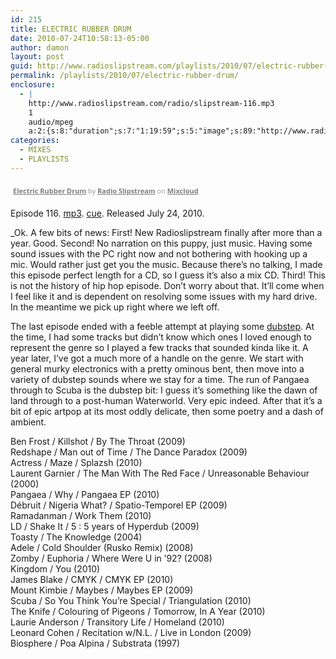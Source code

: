 ```yaml
---
id: 215
title: ELECTRIC RUBBER DRUM
date: 2010-07-24T10:58:13-05:00
author: damon
layout: post
guid: http://www.radioslipstream.com/playlists/2010/07/electric-rubber-drum/
permalink: /playlists/2010/07/electric-rubber-drum/
enclosure:
  - |
    http://www.radioslipstream.com/radio/slipstream-116.mp3
    1
    audio/mpeg
    a:2:{s:8:"duration";s:7:"1:19:59";s:5:"image";s:89:"http://www.radioslipstream.com/wp/wp-content/plugins/podpress//images/vpreview_center.png";}
categories:
  - MIXES
  - PLAYLISTS
---
```

<div style="clear: both; height: 3px; width: auto;">
</div>

<p style="display: block; font-size: 11px; font-family: 'Open Sans', Helvetica, Arial, sans-serif; margin: 0px; padding: 3px 4px; color: rgb(153, 153, 153); width: auto;">
  <a href="http://www.mixcloud.com/radioslipstream/electric-rubber-drum/?utm_source=widget&amp;utm_medium=web&amp;utm_campaign=base_links&amp;utm_term=resource_link" target="_blank" style="color:#808080; font-weight:bold;">Electric Rubber Drum</a><span> by </span><a href="http://www.mixcloud.com/radioslipstream/?utm_source=widget&amp;utm_medium=web&amp;utm_campaign=base_links&amp;utm_term=profile_link" target="_blank" style="color:#808080; font-weight:bold;">Radio Slipstream</a><span> on </span><a href="http://www.mixcloud.com/?utm_source=widget&utm_medium=web&utm_campaign=base_links&utm_term=homepage_link" target="_blank" style="color:#808080; font-weight:bold;"> Mixcloud</a>
</p>

<div style="clear: both; height: 3px; width: auto;">
</div>

Episode 116. [mp3](/radio/slipstream-116.mp3). [cue](/radio/slipstream-116.cue). Released July 24, 2010.

_Ok. A few bits of news: First! New Radioslipstream finally after more than a year. Good. Second! No narration on this puppy, just music. Having some sound issues with the PC right now and not bothering with hooking up a mic. Would rather just get you the music. Because there’s no talking, I made this episode perfect length for a CD, so I guess it’s also a mix CD. Third! This is not the history of hip hop episode. Don’t worry about that. It’ll come when I feel like it and is dependent on resolving some issues with my hard drive. In the meantime we pick up right where we left off.</p> 

The last episode ended with a feeble attempt at playing some [dubstep](http://en.wikipedia.org/wiki/Dubstep). At the time, I had some tracks but didn’t know which ones I loved enough to represent the genre so I played a few tracks that sounded kinda like it. A year later, I’ve got a much more of a handle on the genre. We start with general murky electronics with a pretty ominous bent, then move into a variety of dubstep sounds where we stay for a time. The run of Pangaea through to Scuba is the dubstep bit: I guess it’s something like the dawn of land through to a post-human Waterworld. Very epic indeed. After that it’s a bit of epic artpop at its most oddly delicate, then some poetry and a dash of ambient.</em>

Ben Frost / Killshot / By The Throat (2009)  
Redshape / Man out of Time / The Dance Paradox (2009)  
Actress / Maze / Splazsh (2010)  
Laurent Garnier / The Man With The Red Face / Unreasonable Behaviour (2000)  
Pangaea / Why / Pangaea EP (2010)  
Débruit / Nigeria What? / Spatio-Temporel EP (2009)  
Ramadanman / Work Them (2010)  
LD / Shake It / 5 : 5 years of Hyperdub (2009)  
Toasty / The Knowledge (2004)  
Adele / Cold Shoulder (Rusko Remix) (2008)  
Zomby / Euphoria / Where Were U in ’92? (2008)  
Kingdom / You (2010)  
James Blake / CMYK / CMYK EP (2010)  
Mount Kimbie / Maybes / Maybes EP (2009)  
Scuba / So You Think You’re Special / Triangulation (2010)  
The Knife / Colouring of Pigeons / Tomorrow, In A Year (2010)  
Laurie Anderson / Transitory Life / Homeland (2010)  
Leonard Cohen / Recitation w/N.L. / Live in London (2009)  
Biosphere / Poa Alpina / Substrata (1997)